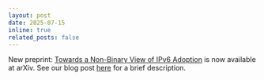 ```yaml
---
layout: post
date: 2025-07-15
inline: true
related_posts: false
---
```


New preprint:
[Towards a Non-Binary View of IPv6 Adoption](https://arxiv.org/abs/2507.11678) is now available at arXiv.
See our blog post [here](https://ant.isi.edu/blog/?p=2236) for a brief description.